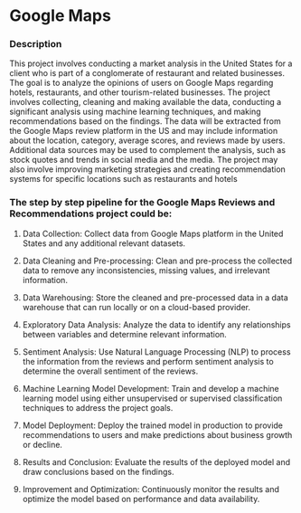 # Google Maps

### Description

This project involves conducting a market analysis in the United States for a client who is part of a conglomerate of restaurant and related businesses. The goal is to analyze the opinions of users on Google Maps regarding hotels, restaurants, and other tourism-related businesses. The project involves collecting, cleaning and making available the data, conducting a significant analysis using machine learning techniques, and making recommendations based on the findings. The data will be extracted from the Google Maps review platform in the US and may include information about the location, category, average scores, and reviews made by users. Additional data sources may be used to complement the analysis, such as stock quotes and trends in social media and the media. The project may also involve improving marketing strategies and creating recommendation systems for specific locations such as restaurants and hotels

### The step by step pipeline for the Google Maps Reviews and Recommendations project could be:

1. Data Collection: Collect data from Google Maps platform in the United States and any additional relevant datasets.

2. Data Cleaning and Pre-processing: Clean and pre-process the collected data to remove any inconsistencies, missing values, and irrelevant information.

3. Data Warehousing: Store the cleaned and pre-processed data in a data warehouse that can run locally or on a cloud-based provider.

4. Exploratory Data Analysis: Analyze the data to identify any relationships between variables and determine relevant information.

5. Sentiment Analysis: Use Natural Language Processing (NLP) to process the information from the reviews and perform sentiment analysis to determine the overall sentiment of the reviews.

6. Machine Learning Model Development: Train and develop a machine learning model using either unsupervised or supervised classification techniques to address the project goals.

7. Model Deployment: Deploy the trained model in production to provide recommendations to users and make predictions about business growth or decline.

8. Results and Conclusion: Evaluate the results of the deployed model and draw conclusions based on the findings.

9. Improvement and Optimization: Continuously monitor the results and optimize the model based on performance and data availability.
